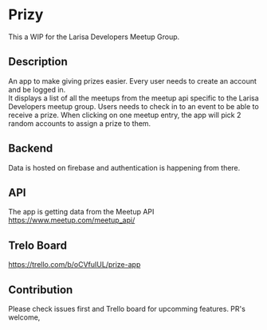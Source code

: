 # Prizy

This a WIP for the Larisa Developers Meetup Group.

## Description

An app to make giving prizes easier. Every user needs to create an account and be logged in.  
It displays a list of all the meetups from the meetup api specific to the Larisa Developers meetup group. Users needs to check in to an event to be able to receive a prize. When clicking on one meetup entry, the app will pick 2 random accounts to assign a prize to them.

## Backend

Data is hosted on firebase and authentication is happening from there.

## API

The app is getting data from the Meetup API https://www.meetup.com/meetup_api/

## Trelo Board

https://trello.com/b/oCVfuIUL/prize-app

## Contribution

Please check issues first and Trello board for upcomming features. PR's welcome,
